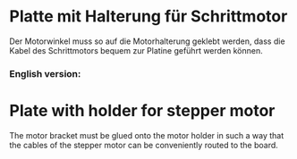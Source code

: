 # Platte mit Halterung für Schrittmotor

Der Motorwinkel muss so auf die Motorhalterung geklebt werden, dass die Kabel des Schrittmotors bequem zur Platine geführt werden können.

### English version:

# Plate with holder for stepper motor

The motor bracket must be glued onto the motor holder in such a way that the cables of the stepper motor can be conveniently routed to the board.
